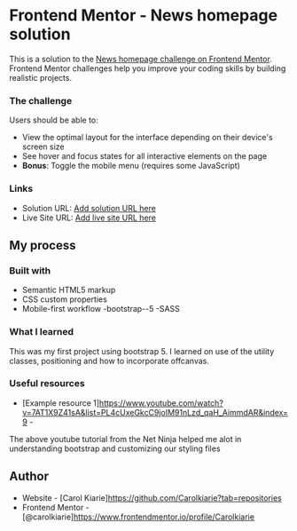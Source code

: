 # Frontend Mentor - News homepage solution

This is a solution to the [News homepage challenge on Frontend Mentor](https://www.frontendmentor.io/challenges/news-homepage-H6SWTa1MFl). Frontend Mentor challenges help you improve your coding skills by building realistic projects. 


### The challenge

Users should be able to:

- View the optimal layout for the interface depending on their device's screen size
- See hover and focus states for all interactive elements on the page
- **Bonus**: Toggle the mobile menu (requires some JavaScript)



### Links

- Solution URL: [Add solution URL here](https://your-solution-url.com)
- Live Site URL: [Add live site URL here](https://your-live-site-url.com)

## My process

### Built with

- Semantic HTML5 markup
- CSS custom properties
- Mobile-first workflow
-bootstrap--5
-SASS


### What I learned

This was my first project using bootstrap 5. I learned on use of the utility classes, positioning and how to incorporate offcanvas. 

### Useful resources

- [Example resource 1]https://www.youtube.com/watch?v=7AT1X9Z41sA&list=PL4cUxeGkcC9joIM91nLzd_qaH_AimmdAR&index=9 - 

The above youtube tutorial from the Net Ninja helped me alot in understanding bootstrap and customizing our styling files

## Author

- Website - [Carol Kiarie]https://github.com/Carolkiarie?tab=repositories
- Frontend Mentor - [@carolkiarie]https://www.frontendmentor.io/profile/Carolkiarie


